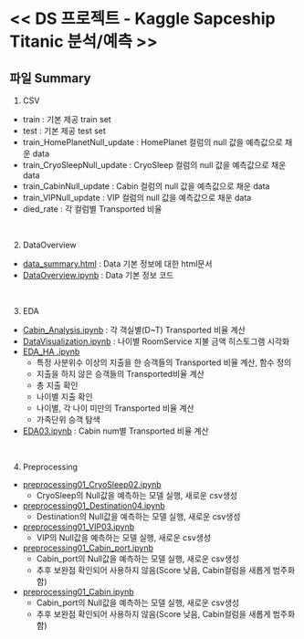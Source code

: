 # << DS 프로젝트 - Kaggle Sapceship Titanic 분석/예측 >>

## 파일 Summary
1. CSV
- train : 기본 제공 train set
- test : 기본 제공 test set
- train_HomePlanetNull_update : HomePlanet 컬럼의 null 값을 예측값으로 채운 data
- train_CryoSleepNull_update : CryoSleep 컬럼의 null 값을 예측값으로 채운 data
- train_CabinNull_update : Cabin 컬럼의 null 값을 예측값으로 채운 data
- train_VIPNull_update : VIP 컬럼의 null 값을 예측값으로 채운 data
- died_rate : 각 컬럼별 Transported 비율


<br/>

2. DataOverview
- [data_summary.html]() : Data 기본 정보에 대한 html문서
- [DataOverview.ipynb]() : Data 기본 정보 코드

<br/>

3. EDA
- [Cabin_Analysis.ipynb]() : 각 객실별(D~T) Transported 비율 계산
- [DataVisualization.ipynb]() : 나이별 RoomService 지불 금액 히스토그램 시각화
- [EDA_HA .ipynb]()
    - 특정 사분위수 이상의 지출을 한 승객들의 Transported 비율 계산, 함수 정의
    - 지출을 하지 않은 승객들의 Transported비율 계산
    - 총 지출 확인
    - 나이별 지출 확인
    - 나이별, 각 나이 미만의 Transported 비율 계산
    - 가족단위 승객 탐색
- [EDA03.ipynb]() : Cabin num별 Transported 비율 계산

<br/>

4. Preprocessing
- [preprocessing01_CryoSleep02.ipynb]()
    - CryoSleep의 Null값을 예측하는 모델 실행, 새로운 csv생성
- [preprocessing01_Destination04.ipynb]()
    - Destination의 Null값을 예측하는 모델 실행, 새로운 csv생성
- [preprocessing01_VIP03.ipynb]()
    - VIP의 Null값을 예측하는 모델 실행, 새로운 csv생성
- [preprocessing01_Cabin_port.ipynb]()
    - Cabin_port의 Null값을 예측하는 모델 실행, 새로운 csv생성
    - 추후 보완점 확인되어 사용하지 않음(Score 낮음, Cabin컬럼을 새롭게 범주화함)
- [preprocessing01_Cabin.ipynb]()
    - Cabin_port의 Null값을 예측하는 모델 실행, 새로운 csv생성
    - 추후 보완점 확인되어 사용하지 않음(Score 낮음, Cabin컬럼을 새롭게 범주화함)


<br/>